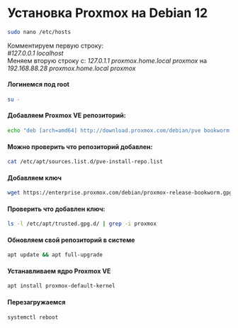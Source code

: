 # Установка Proxmox на Debian 12

```bash
sudo nano /etc/hosts
```

Комментируем первую строку:  
_#127.0.0.1  localhost_  
Меняем вторую строку с: _127.0.1.1  proxmox.home.local  proxmox_  на _192.168.88.28  proxmox.home.local  proxmox_  

#### Логинемся под root

```bash
su -
```

#### Добавляем Proxmox VE репозиторий:

```bash
echo "deb [arch=amd64] http://download.proxmox.com/debian/pve bookworm pve-no-subscription" > /etc/apt/sources.list.d/pve-install-repo.list
```

#### Можно проверить что репозиторий добавлен:

```bash
cat /etc/apt/sources.list.d/pve-install-repo.list
```

#### Добавляем ключ

```bash
wget https://enterprise.proxmox.com/debian/proxmox-release-bookworm.gpg -O /etc/apt/trusted.gpg.d/proxmox-release-bookworm.gpg 
```

#### Проверить что добавлен ключ:

```bash
ls -l /etc/apt/trusted.gpg.d/ | grep -i proxmox
```

#### Обновляем свой репозиторий в системе

```bash
apt update && apt full-upgrade
```

#### Устанавливаем ядро Proxmox VE

```bash
apt install proxmox-default-kernel
```

#### Перезагружаемся
```bash
systemctl reboot
```
